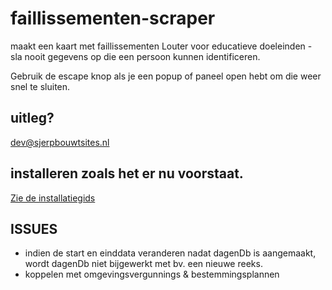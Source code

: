 # faillissementen-scraper

maakt een kaart met faillissementen
Louter voor educatieve doeleinden - sla nooit gegevens op die een persoon kunnen identificeren.

Gebruik de escape knop als je een popup of paneel open hebt om die weer snel te sluiten.

## uitleg?

dev@sjerpbouwtsites.nl

## installeren zoals het er nu voorstaat.

[Zie de installatiegids](INSTALL.md)

## ISSUES

- indien de start en einddata veranderen nadat dagenDb is aangemaakt, wordt dagenDb niet bijgewerkt met bv. een nieuwe reeks.
- koppelen met omgevingsvergunnings & bestemmingsplannen
